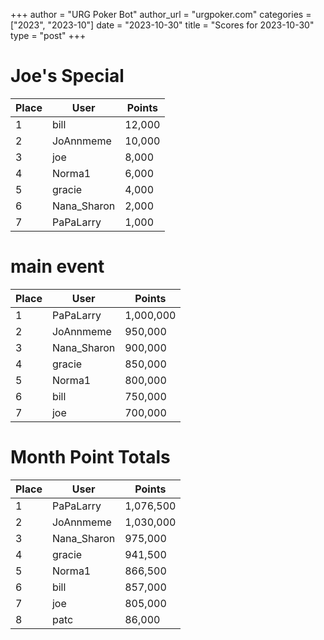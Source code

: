 +++
author = "URG Poker Bot"
author_url = "urgpoker.com"
categories = ["2023", "2023-10"]
date = "2023-10-30"
title = "Scores for 2023-10-30"
type = "post"
+++
# Joe's Special

| Place | User | Points |
|-------|------|--------|
| 1 | bill | 12,000 |
| 2 | JoAnnmeme | 10,000 |
| 3 | joe | 8,000 |
| 4 | Norma1 | 6,000 |
| 5 | gracie | 4,000 |
| 6 | Nana_Sharon | 2,000 |
| 7 | PaPaLarry | 1,000 |

# main event

| Place | User | Points |
|-------|------|--------|
| 1 | PaPaLarry | 1,000,000 |
| 2 | JoAnnmeme | 950,000 |
| 3 | Nana_Sharon | 900,000 |
| 4 | gracie | 850,000 |
| 5 | Norma1 | 800,000 |
| 6 | bill | 750,000 |
| 7 | joe | 700,000 |

# Month Point Totals

| Place | User | Points |
|-------|------|--------|
| 1 | PaPaLarry | 1,076,500 |
| 2 | JoAnnmeme | 1,030,000 |
| 3 | Nana_Sharon | 975,000 |
| 4 | gracie | 941,500 |
| 5 | Norma1 | 866,500 |
| 6 | bill | 857,000 |
| 7 | joe | 805,000 |
| 8 | patc | 86,000 |
